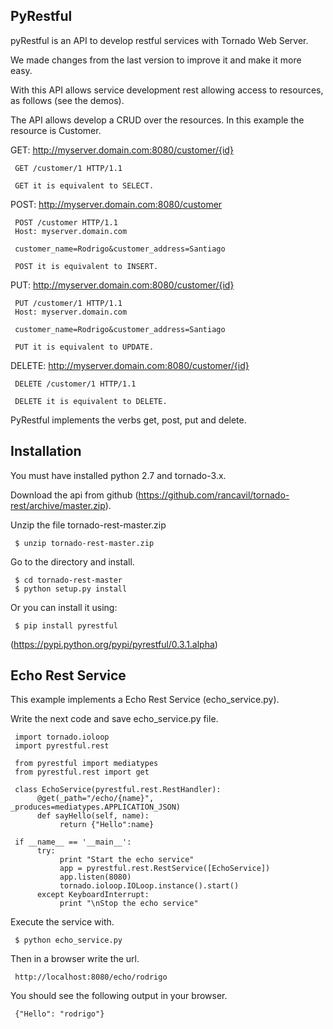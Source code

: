 PyRestful
---------

pyRestful is an API to develop restful services with Tornado Web Server.

We made changes from the last version to improve it and make it more easy.

With this API allows service development rest allowing access to resources, 
as follows (see the demos).

The API allows develop a CRUD over the resources. In this example the 
resource is Customer.

GET: http://myserver.domain.com:8080/customer/{id}

     GET /customer/1 HTTP/1.1

     GET it is equivalent to SELECT.

POST: http://myserver.domain.com:8080/customer

     POST /customer HTTP/1.1
     Host: myserver.domain.com
     
     customer_name=Rodrigo&customer_address=Santiago

     POST it is equivalent to INSERT.

PUT: http://myserver.domain.com:8080/customer/{id}

     PUT /customer/1 HTTP/1.1
     Host: myserver.domain.com
     
     customer_name=Rodrigo&customer_address=Santiago
     
     PUT it is equivalent to UPDATE.

DELETE: http://myserver.domain.com:8080/customer/{id}

     DELETE /customer/1 HTTP/1.1

     DELETE it is equivalent to DELETE.

PyRestful implements the verbs get, post, put and delete.

Installation
------------

You must have installed python 2.7 and tornado-3.x.

Download the api from github (https://github.com/rancavil/tornado-rest/archive/master.zip).

Unzip the file tornado-rest-master.zip

     $ unzip tornado-rest-master.zip

Go to the directory and install.

     $ cd tornado-rest-master
     $ python setup.py install

Or you can install it using:
     
     $ pip install pyrestful

(https://pypi.python.org/pypi/pyrestful/0.3.1.alpha)

Echo Rest Service
-----------------

This example implements a Echo Rest Service (echo_service.py).

Write the next code and save echo_service.py file.

     import tornado.ioloop
     import pyrestful.rest

     from pyrestful import mediatypes
     from pyrestful.rest import get

     class EchoService(pyrestful.rest.RestHandler):
          @get(_path="/echo/{name}", _produces=mediatypes.APPLICATION_JSON)
          def sayHello(self, name):
               return {"Hello":name}

     if __name__ == '__main__':
          try:
               print "Start the echo service"
               app = pyrestful.rest.RestService([EchoService])
               app.listen(8080)
               tornado.ioloop.IOLoop.instance().start()
          except KeyboardInterrupt:
               print "\nStop the echo service"

Execute the service with.

     $ python echo_service.py

Then in a browser write the url.
     
     http://localhost:8080/echo/rodrigo

You should see the following output in your browser.

     {"Hello": "rodrigo"}